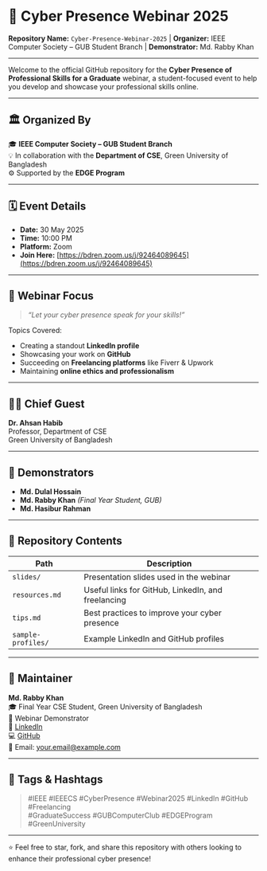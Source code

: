 # 🚀 Cyber Presence Webinar 2025

**Repository Name:** `Cyber-Presence-Webinar-2025` | **Organizer:** IEEE Computer Society – GUB Student Branch | **Demonstrator:** Md. Rabby Khan

---

Welcome to the official GitHub repository for the **Cyber Presence of Professional Skills for a Graduate** webinar, a student-focused event to help you develop and showcase your professional skills online.

---

## 🏛 Organized By

🎓 **IEEE Computer Society – GUB Student Branch**  
💡 In collaboration with the **Department of CSE**, Green University of Bangladesh  
⚙️ Supported by the **EDGE Program**

---

## 🗓 Event Details

- **Date:** 30 May 2025  
- **Time:** 10:00 PM  
- **Platform:** Zoom  
- **Join Here:** [https://bdren.zoom.us/j/92464089645](https://bdren.zoom.us/j/92464089645)

---

## 🎯 Webinar Focus

> _“Let your cyber presence speak for your skills!”_

Topics Covered:
- Creating a standout **LinkedIn profile**
- Showcasing your work on **GitHub**
- Succeeding on **Freelancing platforms** like Fiverr & Upwork
- Maintaining **online ethics and professionalism**

---

## 🧑‍🏫 Chief Guest

**Dr. Ahsan Habib**  
Professor, Department of CSE  
Green University of Bangladesh

---

## 🎤 Demonstrators

- **Md. Dulal Hossain**  
- **Md. Rabby Khan** *(Final Year Student, GUB)*  
- **Md. Hasibur Rahman**

---

## 📂 Repository Contents

| Path               | Description                                       |
|--------------------|---------------------------------------------------|
| `slides/`          | Presentation slides used in the webinar           |
| `resources.md`     | Useful links for GitHub, LinkedIn, and freelancing |
| `tips.md`          | Best practices to improve your cyber presence     |
| `sample-profiles/` | Example LinkedIn and GitHub profiles              |

---

## 🙋 Maintainer

**Md. Rabby Khan**  
🎓 Final Year CSE Student, Green University of Bangladesh  
🎤 Webinar Demonstrator  
🔗 [LinkedIn](https://www.linkedin.com/in/yourprofile)  
💻 [GitHub](https://github.com/yourusername)  
📧 Email: your.email@example.com

---

## 📢 Tags & Hashtags

> #IEEE #IEEECS #CyberPresence #Webinar2025 #LinkedIn #GitHub #Freelancing  
> #GraduateSuccess #GUBComputerClub #EDGEProgram #GreenUniversity

---

⭐ Feel free to star, fork, and share this repository with others looking to enhance their professional cyber presence!
